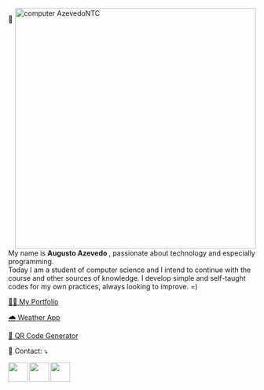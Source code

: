 <img src="https://raw.githubusercontent.com/MicaelliMedeiros/micaellimedeiros/master/image/computer-illustration.png" min-width="490px" max-width="490px" width="490px" align="right" alt="computer AzevedoNTC">

<p align="left"> 
  📌 My name is <strong> Augusto Azevedo </strong>, passionate about technology and especially programming.<br>
  Today I am a student of computer science and I intend to continue with the course and other sources of knowledge.
  I develop simple and self-taught codes for my own practices, always looking to improve. =)
</p>

<a href="https://main.d3dm5m8griv6zb.amplifyapp.com/">👨‍🎓 My Portfolio</a>

<a href="https://main.d3g0ywnyzouoql.amplifyapp.com/">🌧️ Weather App</a>

<a href="https://main.d2n3362xet2yxj.amplifyapp.com/">🔲 QR Code Generator</a>

<p align="left">
  💌 Contact: ⤵️
</p>

<p align="left">  
  <a href="https://www.linkedin.com/in/augustoazevedontc/" alt="Linkedin">
  <img align="left" width="40px" height="40px" src="https://img.icons8.com/fluency/48/null/linkedin.png"/></a>

  <a href="https://twitter.com/azevedontc" alt="Twitter">
  <img align="left" width="40px" height="40px" src="https://img.icons8.com/ios-filled/50/FFFFFF/twitterx--v1.png"/></a>
  
  <a href="https://www.figma.com/@azevedontc" alt="Figma">
  <img align="left" width="40px" height="40px" src="https://img.icons8.com/fluency/48/null/figma.png"/></a>
</p>

</br>

